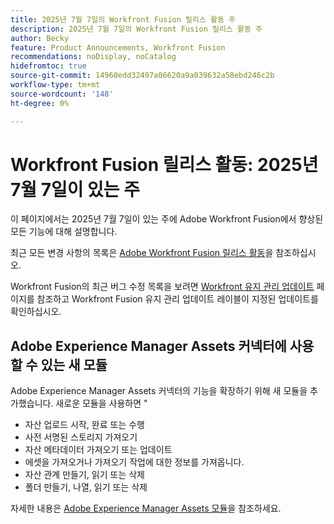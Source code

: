 ```yaml
---
title: 2025년 7월 7일의 Workfront Fusion 릴리스 활동 주
description: 2025년 7월 7일의 Workfront Fusion 릴리스 활동 주
author: Becky
feature: Product Announcements, Workfront Fusion
recommendations: noDisplay, noCatalog
hidefromtoc: true
source-git-commit: 14960edd32497a06620a9a039632a58ebd246c2b
workflow-type: tm+mt
source-wordcount: '148'
ht-degree: 0%

---
```


# Workfront Fusion 릴리스 활동: 2025년 7월 7일이 있는 주

이 페이지에서는 2025년 7월 7일이 있는 주에 Adobe Workfront Fusion에서 향상된 모든 기능에 대해 설명합니다.

최근 모든 변경 사항의 목록은 [Adobe Workfront Fusion 릴리스 활동](/help/workfront-fusion/fusion-product-releases/fusion-release-activity.md)을 참조하십시오.

Workfront Fusion의 최근 버그 수정 목록을 보려면 [Workfront 유지 관리 업데이트](https://experienceleague.adobe.com/ko/docs/workfront-known-issues/releases/current-updates) 페이지를 참조하고 Workfront Fusion 유지 관리 업데이트 레이블이 지정된 업데이트를 확인하십시오.

## Adobe Experience Manager Assets 커넥터에 사용할 수 있는 새 모듈

Adobe Experience Manager Assets 커넥터의 기능을 확장하기 위해 새 모듈을 추가했습니다. 새로운 모듈을 사용하면 &quot;

* 자산 업로드 시작, 완료 또는 수행
* 사전 서명된 스토리지 가져오기
* 자산 메타데이터 가져오기 또는 업데이트
* 에셋을 가져오거나 가져오기 작업에 대한 정보를 가져옵니다.
* 자산 관계 만들기, 읽기 또는 삭제
* 폴더 만들기, 나열, 읽기 또는 삭제

자세한 내용은 [Adobe Experience Manager Assets 모듈](/help/workfront-fusion/references/apps-and-modules/adobe-connectors/aem-assets-modules.md)을 참조하세요.
